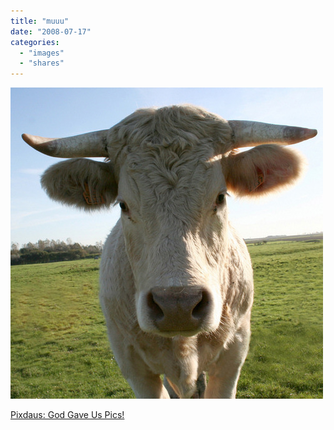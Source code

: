 ```yaml
---
title: "muuu"
date: "2008-07-17"
categories: 
  - "images"
  - "shares"
---
```


![](images/4wnP83SaFbjfzgv8TEF3RkX4_1280.jpg)

[Pixdaus: God Gave Us Pics!](http://pixdaus.com/single.php?id=63558&f=rs)
